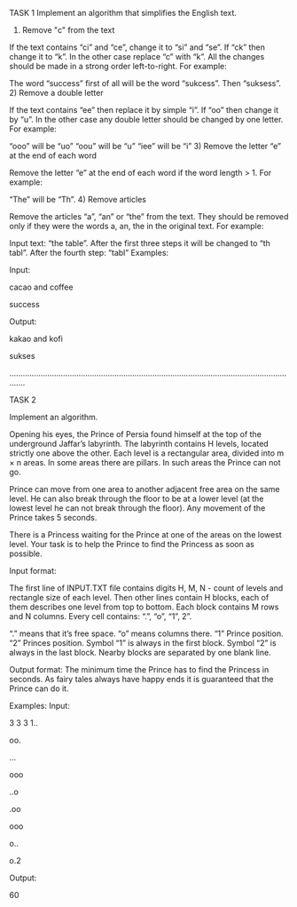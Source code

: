 TASK 1
Implement an algorithm that simplifies the English text. 

1) Remove "c" from the text

If the text contains “ci” and “ce”, change it to “si” and “se”.
If “ck” then change it to “k”.
In the other case replace “c” with “k”.
All the changes should be made in a strong order left-to-right.
For example:

The word “success” first of all will be the word “sukcess”. Then “suksess”.
2) Remove a double letter

If the text contains “ee” then replace it by simple “i”.
If “oo” then change it by “u”.
In the other case any double letter should be changed by one letter.
For example:

“ooo” will be “uo”
“oou” will be “u”
“iee” will be “i”
3) Remove the letter “e” at the end of each word

Remove the letter “e” at the end of each word if the word length > 1.
For example:

“The” will be “Th”.
4) Remove articles

Remove the articles “a”, “an” or “the” from the text. They should be removed only if they were the words a, an, the in the original text.
For example:

Input text: “the table”. After the first three steps it will be changed to “th tabl”. After the fourth step: “tabl”
Examples:

Input:

cacao and coffee

success 

Output:

kakao and kofi

sukses

...................................................................................................................................

TASK 2

Implement an algorithm. 

Opening his eyes, the Prince of Persia found himself at the top of the underground Jaffar’s labyrinth. The labyrinth contains H levels, located strictly one above the other. Each level is a rectangular area, divided into m × n areas. In some areas there are pillars. In such areas the Prince can not go.

Prince can move from one area to another adjacent free area on the same level. He can also break through the floor to be at a lower level (at the lowest level he can not break through the floor). Any movement of the Prince takes 5 seconds.

There is a Princess waiting for the Prince at one of the areas on the lowest level. Your task is to help the Prince to find the Princess as soon as possible.

Input format:

The first line of INPUT.TXT file contains digits H, M, N - count of levels and rectangle size of each level. Then other lines contain H blocks, each of them describes one level from top to bottom. Each block contains M rows and N columns. Every cell contains: “.”, “o”, “1”, 2”.

“.” means that it’s free space.
“o” means columns there.
“1” Prince position.
“2” Princes position.
Symbol “1” is always in the first block. Symbol “2” is always in the last block. Nearby blocks are separated by one blank line.

Output format:
The minimum time the Prince has to find the Princess in seconds. As fairy tales always have happy ends it is guaranteed that the Prince can do it.

Examples:
Input:

3 3 3
1..

oo.

...

ooo

..o

.oo

ooo

o..

o.2


Output:

60
